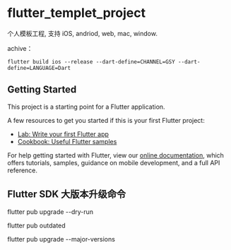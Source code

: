 # flutter_templet_project

个人模板工程, 支持 iOS, andriod, web, mac, window.

achive：
```
flutter build ios --release --dart-define=CHANNEL=GSY --dart-define=LANGUAGE=Dart
```

## Getting Started

This project is a starting point for a Flutter application.

A few resources to get you started if this is your first Flutter project:

- [Lab: Write your first Flutter app](https://flutter.dev/docs/get-started/codelab)
- [Cookbook: Useful Flutter samples](https://flutter.dev/docs/cookbook)

For help getting started with Flutter, view our
[online documentation](https://flutter.dev/docs), which offers tutorials,
samples, guidance on mobile development, and a full API reference.


## Flutter SDK 大版本升级命令

flutter pub upgrade --dry-run

flutter pub outdated

flutter pub upgrade --major-versions